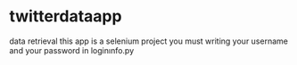 # twitterdataapp
data retrieval 
this app is a selenium project
you must writing your username and your password in loginınfo.py
